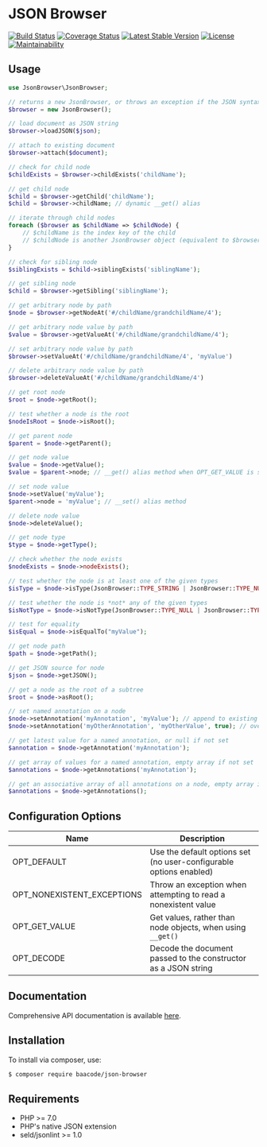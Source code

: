 JSON Browser
============

[![Build Status](https://travis-ci.org/baacode/json-browser.svg?branch=master)](https://travis-ci.org/baacode/json-browser)
[![Coverage Status](https://coveralls.io/repos/github/baacode/json-browser/badge.svg?branch=master)](https://coveralls.io/github/baacode/json-browser?branch=master)
[![Latest Stable Version](https://poser.pugx.org/baacode/json-browser/version)](https://packagist.org/packages/baacode/json-browser)
[![License](https://poser.pugx.org/baacode/json-browser/license)](https://packagist.org/packages/baacode/json-browser)
[![Maintainability](https://api.codeclimate.com/v1/badges/066738ab622644a2ab55/maintainability)](https://codeclimate.com/github/baacode/json-browser/maintainability)

Usage
-----

```php
use JsonBrowser\JsonBrowser;

// returns a new JsonBrowser, or throws an exception if the JSON syntax is invalid
$browser = new JsonBrowser();

// load document as JSON string
$browser->loadJSON($json);

// attach to existing document
$browser->attach($document);

// check for child node
$childExists = $browser->childExists('childName');

// get child node
$child = $browser->getChild('childName');
$child = $browser->childName; // dynamic __get() alias

// iterate through child nodes
foreach ($browser as $childName => $childNode) {
    // $childName is the index key of the child
    // $childNode is another JsonBrowser object (equivalent to $browser->getChild($childName))
}

// check for sibling node
$siblingExists = $child->siblingExists('siblingName');

// get sibling node
$child = $browser->getSibling('siblingName');

// get arbitrary node by path
$node = $browser->getNodeAt('#/childName/grandchildName/4');

// get arbitrary node value by path
$value = $browser->getValueAt('#/childName/grandchildName/4');

// set arbitrary node value by path
$browser->setValueAt('#/childName/grandchildName/4', 'myValue')

// delete arbitrary node value by path
$browser->deleteValueAt('#/childName/grandchildName/4')

// get root node
$root = $node->getRoot();

// test whether a node is the root
$nodeIsRoot = $node->isRoot();

// get parent node
$parent = $node->getParent();

// get node value
$value = $node->getValue();
$value = $parent->node; // __get() alias method when OPT_GET_VALUE is set

// set node value
$node->setValue('myValue');
$parent->node = 'myValue'; // __set() alias method

// delete node value
$node->deleteValue();

// get node type
$type = $node->getType();

// check whether the node exists
$nodeExists = $node->nodeExists();

// test whether the node is at least one of the given types
$isType = $node->isType(JsonBrowser::TYPE_STRING | JsonBrowser::TYPE_NUMBER);

// test whether the node is *not* any of the given types
$isNotType = $node->isNotType(JsonBrowser::TYPE_NULL | JsonBrowser::TYPE_INTEGER);

// test for equality
$isEqual = $node->isEqualTo("myValue");

// get node path
$path = $node->getPath();

// get JSON source for node
$json = $node->getJSON();

// get a node as the root of a subtree
$root = $node->asRoot();

// set named annotation on a node
$node->setAnnotation('myAnnotation', 'myValue'); // append to existing values
$node->setAnnotation('myOtherAnnotation', 'myOtherValue', true); // overwrite previous values

// get latest value for a named annotation, or null if not set
$annotation = $node->getAnnotation('myAnnotation');

// get array of values for a named annotation, empty array if not set
$annotations = $node->getAnnotations('myAnnotation');

// get an associative array of all annotations on a node, empty array if none set
$annotations = $node->getAnnotations();

```

Configuration Options
---------------------

| Name                       | Description                                                        |
|----------------------------|--------------------------------------------------------------------|
| OPT_DEFAULT                | Use the default options set (no user-configurable options enabled) |
| OPT_NONEXISTENT_EXCEPTIONS | Throw an exception when attempting to read a nonexistent value     |
| OPT_GET_VALUE              | Get values, rather than node objects, when using `__get()`         |
| OPT_DECODE                 | Decode the document passed to the constructor as a JSON string     |

Documentation
-------------

Comprehensive API documentation is available [here](https://baacode.github.io/json-browser/).

Installation
------------

To install via composer, use:

```bash
$ composer require baacode/json-browser
```

Requirements
------------

 - PHP >= 7.0
 - PHP's native JSON extension
 - seld/jsonlint >= 1.0

